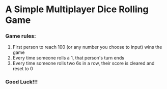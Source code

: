 # A Simple Multiplayer Dice Rolling Game

### Game rules:

1. First person to reach 100 (or any number you choose to input) wins the game
2. Every time someone rolls a 1, that person's turn ends
3. Every time someone rolls two 6s in a row, their score is cleared and reset to 0

### Good Luck!!!
